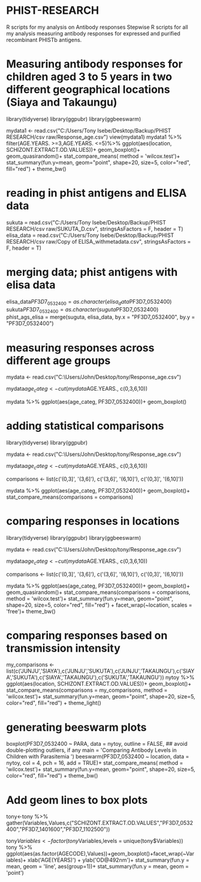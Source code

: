 # PHIST-RESEARCH
R scripts for my analysis on Antibody responses
Stepwise R scripts for all my analysis measuring antibody responses for expressed and purified recombinant PHISTb antigens.
# Measuring antibody responses for children aged 3 to 5 years in two different geographical locations (Siaya and Takaungu)
library(tidyverse)
library(ggpubr)
library(ggbeeswarm)

mydata1 <- read.csv("C:/Users/Tony Isebe/Desktop/Backup/PHIST RESEARCH/csv raw/Response_age.csv")
view(mydata1)
mydata1 %>%
  filter(AGE.YEARS. >=3,AGE.YEARS. <=5)%>%
  ggplot(aes(location, SCHIZONT.EXTRACT.OD.VALUES))+
  geom_boxplot()+
  geom_quasirandom()+
 stat_compare_means( method = 'wilcox.test')+
  stat_summary(fun.y=mean, geom="point", shape=20, size=5, color="red", fill="red") +
  theme_bw()
  
# reading in phist antigens and ELISA data
sukuta = read.csv("C:/Users/Tony Isebe/Desktop/Backup/PHIST RESEARCH/csv raw/SUKUTA_D.csv", stringsAsFactors = F, header = T)
elisa_data = read.csv("C:/Users/Tony Isebe/Desktop/Backup/PHIST RESEARCH/csv raw/Copy of ELISA_withmetadata.csv", stringsAsFactors = F, header = T)

# merging data; phist antigens with elisa data
elisa_data$PF3D7_0532400 = as.character(elisa_data$PF3D7_0532400)
sukuta$PF3D7_0532400 = as.character(suguta$PF3D7_0532400)
phist_ags_elisa = merge(suguta, elisa_data, by.x = "PF3D7_0532400", by.y = "PF3D7_0532400")

# measuring responses across different age groups
mydata <- read.csv("C:\\Users/John/Desktop/tony/Response_age.csv")

mydata$age_categ <- cut(mydata$AGE.YEARS., c(0,3,6,10))

mydata %>% 
            ggplot(aes(age_categ, PF3D7_0532400))+
            geom_boxplot()
            
# adding statistical comparisons
library(tidyverse)
library(ggpubr)

mydata <- read.csv("C:\\Users/John/Desktop/tony/Response_age.csv")

mydata$age_categ <- cut(mydata$AGE.YEARS., c(0,3,6,10))

comparisons <- list(c('(0,3]', '(3,6]'), c('(3,6]', '(6,10]'), c('(0,3]', '(6,10]'))

mydata %>% 
            ggplot(aes(age_categ, PF3D7_0532400))+
            geom_boxplot()+
            stat_compare_means(comparisons = comparisons)
# comparing responses in locations

library(tidyverse)
library(ggpubr)
library(ggbeeswarm)

mydata <- read.csv("C:\\Users/John/Desktop/tony/Response_age.csv")

mydata$age_categ <- cut(mydata$AGE.YEARS., c(0,3,6,10))

comparisons <- list(c('(0,3]', '(3,6]'), c('(3,6]', '(6,10]'), c('(0,3]', '(6,10]'))

mydata %>% 
            ggplot(aes(age_categ, PF3D7_0532400))+
            geom_boxplot()+
            geom_quasirandom()+
            stat_compare_means(comparisons = comparisons, method = 'wilcox.test')+
            stat_summary(fun.y=mean, geom="point", shape=20, size=5, color="red", fill="red") +
            facet_wrap(~location, scales = 'free')+
            theme_bw()
# comparing responses based on transmission intensity
my_comparisons <- list(c('JUNJU','SIAYA'),c('JUNJU','SUKUTA'),c('JUNJU','TAKAUNGU'),c('SIAYA','SUKUTA'),c('SIAYA','TAKAUNGU'),c('SUKUTA','TAKAUNGU'))
nytoy %>% 
  ggplot(aes(location, SCHIZONT.EXTRACT.OD.VALUES))+
  geom_boxplot()+
  stat_compare_means(comparisons = my_comparisons, method = 'wilcox.test')+
  stat_summary(fun.y=mean, geom="point", shape=20, size=5, color="red", fill="red") +
  theme_light()
  # generating beeswarm plots
  boxplot(PF3D7_0532400 ~ PARA, data = nytoy, 
          outline = FALSE,     ## avoid double-plotting outliers, if any
          main = 'Comparing Antibody Levels in Children with  Parasitemia
')
beeswarm(PF3D7_0532400 ~ location, data = nytoy, 
         col = 4, pch = 16, add = TRUE)+
  stat_compare_means( method = 'wilcox.test')+
  stat_summary(fun.y=mean, geom="point", shape=20, size=5, color="red", fill="red") +
  theme_bw()
  # Add geom lines to box plots
  tony<-tony %>% gather(Variables,Values,c("SCHIZONT.EXTRACT.OD.VALUES","PF3D7_0532400","PF3D7_1401600","PF3D7_1102500")) 

tony$Variables<-factor(tony$Variables,levels = unique(tony$Variables))
tony %>% 
  ggplot(aes(as.factor(AGECODE),Values))+geom_boxplot()+facet_wrap(~Variables)+
  xlab('AGE(YEARS)') + ylab('OD@492nm')+
  stat_summary(fun.y = mean, geom = 'line', aes(group=1))+
  stat_summary(fun.y = mean, geom = 'point')
  
